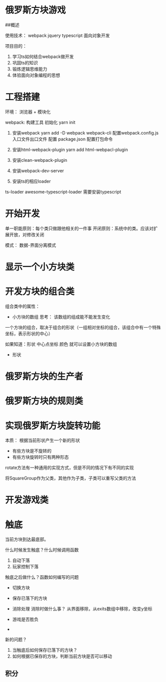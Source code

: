 # 俄罗斯方块游戏

##概述

使用技术： webpack jquery  typescript  面向对象开发

项目目的：

1. 学习ts如何结合webpack做开发
2. 巩固ts的知识
3. 锻炼逻辑思维能力
4. 体验面向对象编程的思想

# 工程搭建

环境： 浏览器 + 模块化

webpack: 构建工具
初始化 yarn init 
1. 安装webpack  yarn add -D webpack webpack-cli
配置webpack.config.js  入口文件出口文件
配置 package.json  配置打包命令

2. 安装html-webpack-plugin  yarn add html-webpacl-plugin

3. 安装clean-webpack-plugin

4. 安装webpack-dev-server  

5. 安装ts的相应loader

ts-loader  awesome-typescript-loader
需要安装typescript



# 开始开发

单一职能原则：每个类只做跟他相关的一件事
开闭原则：系统中的类。应该对扩展开放，对修改关闭

模式： 数据-界面分离模式

# 显示一个小方块类

# 开发方块的组合类
组合类中的属性：
- 小方块的数组
思考： 该数组的组成能不能发生变化

一个方块的组合，取决于组合的形状（一组相对坐标的组合，该组合中有一个特殊坐标，表示形状的中心）

如果知道：形状 中心点坐标   颜色 就可以设置小方块的数组

-   形状

# 俄罗斯方块的生产者

# 俄罗斯方块的规则类

# 实现俄罗斯方块旋转功能
本质： 根据当前形状产生一个新的形状

- 有些方块是不旋转的
- 有些方块旋转时只有两种形态

rotate方法有一种通用的实现方式，但是不同的情况下有不同的实现

将SquareGroup作为父类，其他作为子类，子类可以重写父类的方法

# 开发游戏类

# 触底
当前方块到达最底部。

什么时候发生触底？什么时候调用函数
1. 自动下落
2. 玩家控制下落

触底之后做什么？函数如何编写的问题

- 切换方块
- 保存已落下的方块

- 消除处理
消除时做什么事？
从界面移除，从exits数组中移除，改变y坐标

- 游戏是否胜负
- 

新的问题？
1. 当触底后如何保存已落下的方块？
2. 如何根据已保存的方块，判断当前方块是否可以移动

## 积分

